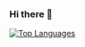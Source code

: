 ### Hi there 👋

[![Top Languages](https://github-readme-stats.vercel.app/api/top-langs/?username=hdcpereira&layout=compact&hide=cmake)](https://github.com/anuraghazra/github-readme-stats)
<!--
**hdcpereira/hdcpereira** is a ✨ _special_ ✨ repository because its `README.md` (this file) appears on your GitHub profile.

Here are some ideas to get you started:

- 🔭 I’m currently working on ...
- 🌱 I’m currently learning ...
- 👯 I’m looking to collaborate on ...
- 🤔 I’m looking for help with ...
- 💬 Ask me about ...
- 📫 How to reach me: ...
- 😄 Pronouns: ...
- ⚡ Fun fact: ...
-->
